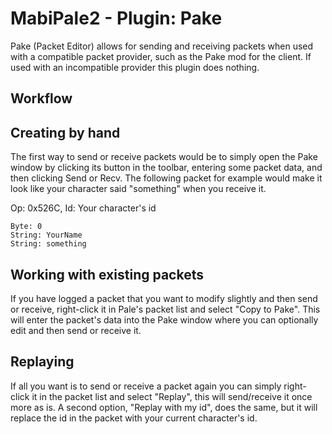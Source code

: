 MabiPale2 - Plugin: Pake
=============================================================================

Pake (Packet Editor) allows for sending and receiving packets
when used with a compatible packet provider, such as the Pake mod for the
client. If used with an incompatible provider this plugin does nothing.

Workflow
-----------------------------------------------------------------------------

## Creating by hand

The first way to send or receive packets would be to simply open the
Pake window by clicking its button in the toolbar, entering some packet
data, and then clicking Send or Recv. The following packet for example
would make it look like your character said "something" when you
receive it.

Op: 0x526C, Id: Your character's id
```
Byte: 0
String: YourName
String: something
```

## Working with existing packets

If you have logged a packet that you want to modify slightly and
then send or receive, right-click it in Pale's packet list and
select "Copy to Pake". This will enter the packet's data into the
Pake window where you can optionally edit and then send or receive it.

## Replaying

If all you want is to send or receive a packet again you can simply
right-click it in the packet list and select "Replay", this will
send/receive it once more as is. A second option, "Replay with my id",
does the same, but it will replace the id in the packet with your
current character's id.
